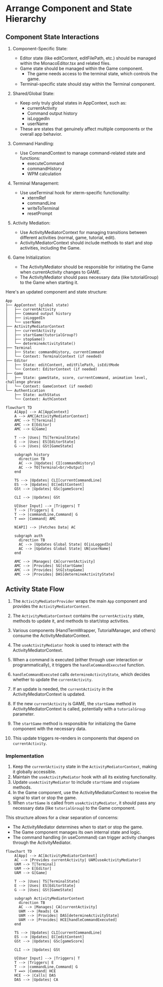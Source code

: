 # Arrange Component and State Hierarchy

## Component State Interactions

1. Component-Specific State:
   - Editor state (like editContent, editFilePath, etc.) should be managed within the MonacoEditor.tsx and related files.
   - Game state should be managed within the Game component.
     - The game needs access to the terminal state, which controls the game.
   - Terminal-specific state should stay within the Terminal component.

2. Shared/Global State:
   - Keep only truly global states in AppContext, such as:
     - currentActivity
     - Command output history
     - isLoggedIn
     - userName
   - These are states that genuinely affect multiple components or the overall app behavior.

3. Command Handling:
   - Use CommandContext to manage command-related state and functions:
     - executeCommand
     - commandHistory
     - WPM calculation

4. Terminal Management:
   - Use useTerminal hook for xterm-specific functionality:
     - xtermRef
     - commandLine
     - writeToTerminal
     - resetPrompt

5. Activity Mediation:
   - Use ActivityMediatorContext for managing transitions between different activities (normal, game, tutorial, edit).
   - ActivityMediatorContext should include methods to start and stop activities, including the Game.

6. Game Initialization:
   - The ActivityMediator should be responsible for initiating the Game when currentActivity changes to GAME.
   - The ActivityMediator should pass necessary data (like tutorialGroup) to the Game when starting it.

Here's an updated component and state structure:

```
App
├── AppContext (global state)
│   ├── currentActivity
│   ├── Command output history
│   ├── isLoggedIn
│   └── userName
├── ActivityMediatorContext
│   ├── currentActivity
│   ├── startGame(tutorialGroup?)
│   ├── stopGame()
│   └── determineActivityState()
├── Terminal
│   ├── State: commandHistory, currentCommand
│   └── Context: TerminalContext (if needed)
├── Editor
│   ├── State: editContent, editFilePath, isEditMode
│   └── Context: EditorContext (if needed)
├── Game
│   ├── State: gameState, score, currentCommand, animation level, challenge phrase
│   └── Context: GameContext (if needed)
└── Authentication
    ├── State: authStatus
    └── Context: AuthContext
```

```mermaid
flowchart TD
    A[App] --> AC[AppContext]
    A --> AMC[ActivityMediatorContext]
    AMC --> T[Terminal]
    AMC --> E[Editor]
    AMC --> G[Game]

    T --> |Uses| TS[TerminalState]
    E --> |Uses| ES[EditorState]
    G --> |Uses| GSt[GameState]

    subgraph history
      direction TB
      AC --> |Updates| CI[commandHistory]
      AC --> TO[Terminal<br/>Output]
    end

    TS --> |Updates| CLI[currentCommandLine]
    ES --> |Updates| EC[editContent]
    GSt --> |Updates| GSc[gameScore]

    CLI --> |Updates| GSt

    U[User Input] --> |Triggers| T
    T --> |Triggers| E
    T --> |commandLine,Command| G
    T ==> |Command| AMC

    N[API] --> |Fetches Data| AC

    subgraph auth
      direction TB
      AC --> |Updates Global State| O[isLoggedIn]
      AC --> |Updates Global State| UN[userName]
    end

    AMC --> |Manages| CA[currentActivity]
    AMC --> |Provides| SG[startGame]
    AMC --> |Provides| StG[stopGame]
    AMC --> |Provides| DAS[determineActivityState]
```

## Activity State Flow

1. The `ActivityMediatorProvider` wraps the main `App` component and provides the `ActivityMediatorContext`.

2. The `ActivityMediatorContext` contains the `currentActivity` state, methods to update it, and methods to start/stop activities.

3. Various components (HandTermWrapper, TutorialManager, and others) consume the ActivityMediatorContext.

4. The `useActivityMediator` hook is used to interact with the ActivityMediatorContext.

5. When a command is executed (either through user interaction or programmatically), it triggers the `handleCommandExecuted` function.

6. `handleCommandExecuted` calls `determineActivityState`, which decides whether to update the `currentActivity`.

7. If an update is needed, the `currentActivity` in the ActivityMediatorContext is updated.

8. If the new `currentActivity` is GAME, the `startGame` method in ActivityMediatorContext is called, potentially with a `tutorialGroup` parameter.

9. The `startGame` method is responsible for initializing the Game component with the necessary data.

10. This update triggers re-renders in components that depend on `currentActivity`.

### Implementation

1. Keep the `currentActivity` state in the `ActivityMediatorContext`, making it globally accessible.
2. Maintain the `useActivityMediator` hook with all its existing functionality.
3. Update `useActivityMediator` to include `startGame` and `stopGame` methods.
4. In the Game component, use the ActivityMediatorContext to receive the signal to start or stop the game.
5. When `startGame` is called from `useActivityMediator`, it should pass any necessary data (like `tutorialGroup`) to the Game component.

This structure allows for a clear separation of concerns:
- The ActivityMediator determines when to start or stop the game.
- The Game component manages its own internal state and logic.
- The command handling (in useCommand) can trigger activity changes through the ActivityMediator.

```mermaid
flowchart TD
    A[App] --> AC[ActivityMediatorContext]
    AC --> |Provides currentActivity| UAM[useActivityMediator]
    UAM --> T[Terminal]
    UAM --> E[Editor]
    UAM --> G[Game]

    T --> |Uses| TS[TerminalState]
    E --> |Uses| ES[EditorState]
    G --> |Uses| GSt[GameState]

    subgraph ActivityMediatorContext
      direction TB
      AC --> |Manages| CA[currentActivity]
      UAM --> |Reads| CA
      UAM --> |Provides| DAS[determineActivityState]
      UAM --> |Provides| HCE[handleCommandExecuted]
    end

    TS --> |Updates| CLI[currentCommandLine]
    ES --> |Updates| EC[editContent]
    GSt --> |Updates| GSc[gameScore]

    CLI --> |Updates| GSt

    U[User Input] --> |Triggers| T
    T --> |Triggers| E
    T --> |commandLine,Command| G
    T ==> |Command| HCE
    HCE --> |Calls| DAS
    DAS --> |Updates| CA
```